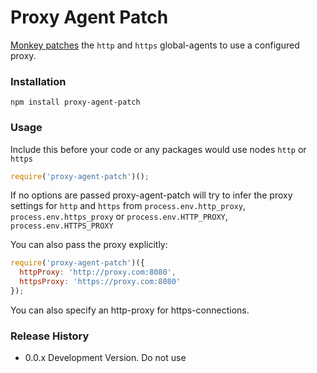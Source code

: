 # Proxy Agent Patch

[Monkey patches](https://en.wikipedia.org/wiki/Monkey_patch) the `http` and `https` global-agents to use a configured proxy.

### Installation
`npm install proxy-agent-patch`

### Usage

Include this before your code or any packages would use nodes `http` or `https`

```js
require('proxy-agent-patch')();
```

If no options are passed proxy-agent-patch will try to infer the proxy settings for `http` and `https` from
`process.env.http_proxy`, `process.env.https_proxy` or `process.env.HTTP_PROXY`, `process.env.HTTPS_PROXY`

You can also pass the proxy explicitly:

```js
require('proxy-agent-patch')({
  httpProxy: 'http://proxy.com:8080',
  httpsProxy: 'https://proxy.com:8080'
});
```
You can also specify an http-proxy for https-connections.

### Release History
* 0.0.x Development Version. Do not use
